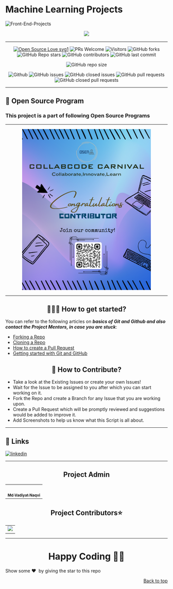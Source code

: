 # Machine Learning Projects
![Front-End-Projects](https://socialify.git.ci/mdvadiyatnaqvi/Machine_Learning/image?description=1&descriptionEditable=A%20place%20for%20Developers&forks=1&issues=1&language=1&name=1&owner=1&pulls=1&stargazers=1&theme=Light)

<p align="center">
  <a href="#">
    <img src="https://forthebadge.com/images/badges/check-it-out.svg">
   </a>
</p>

-------------------------------------------------------------------------------------------------------------------

<div align="center">
 <p>

[![Open Source Love svg1](https://badges.frapsoft.com/os/v1/open-source.svg?v=103)](https://github.com/ellerbrock/open-source-badges/)
![PRs Welcome](https://img.shields.io/badge/PRs-welcome-brightgreen.svg?style=flat)
![Visitors](https://api.visitorbadge.io/api/visitors?path=mdvadiyatnaqvi%2FMachine_Learnings%20&countColor=%23263759&style=flat)
![GitHub forks](https://img.shields.io/github/forks/mdvadiyatnaqvi/Machine_Learning)
![GitHub Repo stars](https://img.shields.io/github/stars/mdvadiyatnaqvi/Machine_Learning)
![GitHub contributors](https://img.shields.io/github/contributors/mdvadiyatnaqvi/Machine_Learning)
![GitHub last commit](https://img.shields.io/github/last-commit/mdvadiyatnaqvi/Machine_Learning)
  
![GitHub repo size](https://img.shields.io/github/repo-size/mdvadiyatnaqvi/Machine_Learning)

![Github](https://img.shields.io/github/license/mdvadiyatnaqvi/Machine_Learning)
![GitHub issues](https://img.shields.io/github/issues/mdvadiyatnaqvi/Machine_Learning)
![GitHub closed issues](https://img.shields.io/github/issues-closed-raw/mdvadiyatnaqvi/Machine_Learning)
![GitHub pull requests](https://img.shields.io/github/issues-pr/mdvadiyatnaqvi/Machine_Learning)
![GitHub closed pull requests](https://img.shields.io/github/issues-pr-closed/mdvadiyatnaqvi/Machine_Learning)
 </p>
</div>

-------------------------------------------------------------------------------------------------------------------
 
 ## 📌 Open Source Program

 ### This project is a part of following Open Source Programs

 ---

<div align="center">
<img src="https://raw.githubusercontent.com/mdvadiyatnaqvi/Machine_Learning/main/img/pass.png" alt="html5" width="400" height="500"/>
<!-- ![OSEN](https://raw.githubusercontent.com/mdvadiyatnaqvi/Machine_Learning/main/img/pass.png) -->

</div>

-------------------------------------------------------------------------------------------------------------------

<h2 align=center> 👨🏻‍💻 How to get started? </h2> 

You can refer to the following articles on **_basics of Git and Github and also contact the Project Mentors, in case you are stuck_**:

- [Forking a Repo](https://help.github.com/en/github/getting-started-with-github/fork-a-repo)
- [Cloning a Repo](https://docs.github.com/en/repositories/creating-and-managing-repositories/cloning-a-repository)
- [How to create a Pull Request](https://opensource.com/article/19/7/create-pull-request-github)
- [Getting started with Git and GitHub](https://towardsdatascience.com/getting-started-with-git-and-github-6fcd0f2d4ac6)


<h2 align=center> 📝 How to Contribute? </h2>  

- Take a look at the Existing Issues or create your own Issues!
- Wait for the Issue to be assigned to you after which you can start working on it.
- Fork the Repo and create a Branch for any Issue that you are working upon.
- Create a Pull Request which will be promptly reviewed and suggestions would be added to improve it.
- Add Screenshots to help us know what this Script is all about.

-------------------------------------------------------------------------------------------------------------------

## 🔗 Links
[![linkedin](https://img.shields.io/badge/linkedin-0A66C2?style=for-the-badge&logo=linkedin&logoColor=white)](https://www.linkedin.com/in/mdvadiyatnaqvi)

-------------------------------------------------------------------------------------------------------------------

<h2 align=center>Project Admin</h2> 
<table align="center">
	<tr >
    <td align="center">
            <a href="https://github.com/mdvadiyatnaqvi">
              <img src="https://avatars.githubusercontent.com/u/127572794?v=4" width="100px" alt=""/><br />
              <sub><b>Md Vadiyat Naqvi</b></sub>
            </a>
   </td>
  </tr>
</table>


<h2 align=center>Project Contributors⭐</h2> 
<table align="center">
  <tr>
    <td>
       <a href="https://github.com/mdvadiyatnaqvi/Machine_Learning/graphs/contributors" align="center">
          <img src="https://contrib.rocks/image?repo=mdvadiyatnaqvi/Machine_Learning" />
       </a>
    </td>
  </tr>
</table>

<hr>

<h1 align=center>Happy Coding 👨‍💻</h1>

Show some ❤️&nbsp; by giving the star to this repo
<p align="right"><a href="https://github.com/mdvadiyatnaqvi/Machine_Learning">Back to top</a></p>
